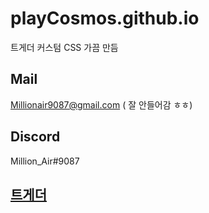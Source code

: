 # playCosmos.github.io
트게더 커스텀 CSS 가끔 만듬




## Mail
 Millionair9087@gmail.com ( 잘 안들어감 ㅎㅎ)

## Discord
 Million_Air#9087

## [트게더](https://tgd.kr/million_air)
